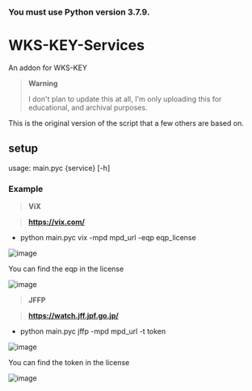 
### You must use Python version 3.7.9.

# WKS-KEY-Services 
An addon for WKS-KEY

> **Warning**
>
> I don't plan to update this at all, I'm only uploading this for educational, and archival purposes.

This is the original version of the script that a few others are based on.

## setup

usage: main.pyc {service} [-h]

### Example
> **ViX** 


> **https://vix.com/**

  - python main.pyc vix -mpd mpd_url -eqp eqp_license
  
![image](https://media.discordapp.net/attachments/707689574226460683/1088079900310782032/image.png)

You can find the eqp in the license

![image](https://media.discordapp.net/attachments/826590534151700550/1088085289181913118/image.png)


> **JFFP** 


> **https://watch.jff.jpf.go.jp/**

  - python main.pyc jffp -mpd mpd_url -t token
  
![image](https://media.discordapp.net/attachments/916452106523775036/1088114321608949770/image.png)

You can find the token in the license

![image](https://media.discordapp.net/attachments/826590534151700550/1088115982553337867/image.png)

